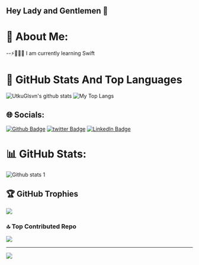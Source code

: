 ## Hey Lady and Gentlemen 👋
# 💫 About Me:


--⚡👩🏻‍💻 I am currently learning Swift <br>


# 📌 GitHub Stats And Top Languages

<p float="center">
  <img  src="https://github-readme-stats.vercel.app/api?username=zzehraooner&show_icons=true&count_private=true&hide=contribs,issues" alt="UtkuGlsvn's github stats" />
  <img  src="https://github-readme-stats.vercel.app/api/top-langs/?username=zzehraooner&layout=compact&hide=html,css" alt="My Top Langs" />
</p>


## 🌐 Socials:

[![Github Badge](https://img.shields.io/badge/-Github-000?style=quare&labelColor=000&logo=Github&logoColor=white&link=link)](https://github.com/zzehraooner) 
[![twitter Badge](https://img.shields.io/badge/-twitter-FF9800?style=flat-quare&labelColor=FF9800&logo=twitter&logoColor=white&link=link)]([link](https://twitter.com/zzehraooner))
[![LinkedIn Badge](https://img.shields.io/badge/-LinkedIn-0077B5?style=flat-square&logo=linkedin&logoColor=white&link=link)]([link](https://www.linkedin.com/in/zzehraooner))


# 📊 GitHub Stats:
![Github stats 1](https://github-readme-stats.vercel.app/api?username=zzehraooner&theme=radical&no-frame=false&no-bg=true&margin-w=4)

## 🏆 GitHub Trophies
![](https://github-profile-trophy.vercel.app/?username=zzehraooner&theme=radical&no-frame=false&no-bg=true&margin-w=4)


### 🔝 Top Contributed Repo
![](https://github-contributor-stats.vercel.app/api?username=zzehraooner&limit=5&theme=dark&combine_all_yearly_contributions=true)

---
[![](https://visitcount.itsvg.in/api?id=Dilanngul&icon=0&color=0)](https://visitcount.itsvg.in)

